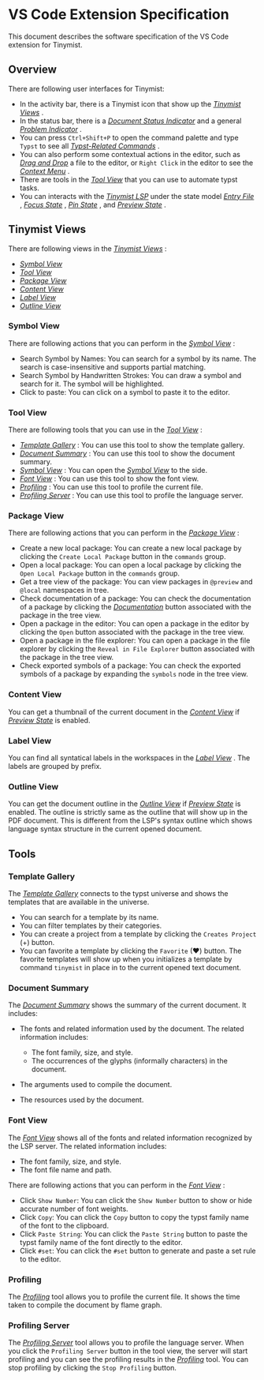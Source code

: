 <!-- This file is generated by scripts/link-docs.mjs. Do not edit manually. -->
# VS Code Extension Specification

This document describes the software specification of the VS Code extension for Tinymist.

## Overview

There are following user interfaces for Tinymist:

- In the activity bar, there is a Tinymist icon that show up the [_Tinymist Views_](#tinymist-views)
  .
- In the status bar, there is a [_Document Status Indicator_](#document-status-indicator)
   and a general [_Problem Indicator_](#problem-indicator)
  .
- You can press `Ctrl+Shift+P` to open the command palette and type `Typst` to see all [_Typst-Related Commands_](#typst-related-commands)
  .
- You can also perform some contextual actions in the editor, such as [_Drag and Drop_](#drag-and-drop)
   a file to the editor, or `Right Click` in the editor to see the [_Context Menu_](#context-menu)
  .
- There are tools in the [_Tool View_](#tool-view)
   that you can use to automate typst tasks.
- You can interacts with the [_Tinymist LSP_](#tinymist-lsp)
   under the state model [_Entry File_](#entry-file)
  , [_Focus State_](#focus-state)
  , [_Pin State_](#pin-state)
  , and [_Preview State_](#preview-state)
  .

## Tinymist Views

There are following views in the [_Tinymist Views_](#tinymist-views)
:

- [_Symbol View_](#symbol-view)
- [_Tool View_](#tool-view)
- [_Package View_](#package-view)
- [_Content View_](#content-view)
- [_Label View_](#label-view)
- [_Outline View_](#outline-view)

### Symbol View

There are following actions that you can perform in the [_Symbol View_](#symbol-view)
:

- Search Symbol by Names: You can search for a symbol by its name. The search is case-insensitive and supports partial matching.
- Search Symbol by Handwritten Strokes: You can draw a symbol and search for it. The symbol will be highlighted.
- Click to paste: You can click on a symbol to paste it to the editor.

### Tool View

There are following tools that you can use in the [_Tool View_](#tool-view)
:

- [_Template Gallery_](#template-gallery)
  : You can use this tool to show the template gallery.
- [_Document Summary_](#document-summary)
  : You can use this tool to show the document summary.
- [_Symbol View_](#symbol-view)
  : You can open the [_Symbol View_](#symbol-view)
   to the side.
- [_Font View_](#font-view)
  : You can use this tool to show the font view.
- [_Profiling_](#profiling)
  : You can use this tool to profile the current file.
- [_Profiling Server_](#profiling-server)
  : You can use this tool to profile the language server.

### Package View

There are following actions that you can perform in the [_Package View_](#package-view)
:

- Create a new local package: You can create a new local package by clicking the `Create Local Package` button in the `commands` group.
- Open a local package: You can open a local package by clicking the `Open Local Package` button in the `commands` group.
- Get a tree view of the package: You can view packages in `@preview` and `@local` namespaces in tree.
- Check documentation of a package: You can check the documentation of a package by clicking the [_Documentation_](#documentation)
   button associated with the package in the tree view.
- Open a package in the editor: You can open a package in the editor by clicking the `Open` button associated with the package in the tree view.
- Open a package in the file explorer: You can open a package in the file explorer by clicking the `Reveal in File Explorer` button associated with the package in the tree view.
- Check exported symbols of a package: You can check the exported symbols of a package by expanding the `symbols` node in the tree view.

### Content View

You can get a thumbnail of the current document in the [_Content View_](#content-view)
 if [_Preview State_](#preview-state)
 is enabled.

### Label View

You can find all syntatical labels in the workspaces in the [_Label View_](#label-view)
. The labels are grouped by prefix.

### Outline View

You can get the document outline in the [_Outline View_](#outline-view)
 if [_Preview State_](#preview-state)
 is enabled. The outline is strictly same as the outline that will show up in the PDF document. This is different from the LSP's syntax outline which shows language syntax structure in the current opened document.

## Tools

### Template Gallery

The [_Template Gallery_](#template-gallery)
 connects to the typst universe and shows the templates that are available in the universe.

- You can search for a template by its name.
- You can filter templates by their categories.
- You can create a project from a template by clicking the `Creates Project` (+) button.
- You can favorite a template by clicking the `Favorite` (♥) button. The favorite templates will show up when you initializes a template by command `tinymist` in place in to the current opened text document.

### Document Summary

The [_Document Summary_](#document-summary)
 shows the summary of the current document. It includes:

- The fonts and related information used by the document. The related information includes:
  - The font family, size, and style.
  - The occurrences of the glyphs (informally characters) in the document.
- The arguments used to compile the document.

- The resources used by the document.

### Font View

The [_Font View_](#font-view)
 shows all of the fonts and related information recognized by the LSP server. The related information includes:

- The font family, size, and style.
- The font file name and path.

There are following actions that you can perform in the [_Font View_](#font-view)
:

- Click `Show Number`: You can click the `Show Number` button to show or hide accurate number of font weights.
- Click `Copy`: You can click the `Copy` button to copy the typst family name of the font to the clipboard.
- Click `Paste String`: You can click the `Paste String` button to paste the typst family name of the font directly to the editor.
- Click `#set`: You can click the `#set` button to generate and paste a set rule to the editor.

### Profiling

The [_Profiling_](#profiling)
 tool allows you to profile the current file. It shows the time taken to compile the document by flame graph.

### Profiling Server

The [_Profiling Server_](#profiling-server)
 tool allows you to profile the language server. When you click the `Profiling Server` button in the tool view, the server will start profiling and you can see the profiling results in the [_Profiling_](#profiling)
 tool. You can stop profiling by clicking the `Stop Profiling` button.
